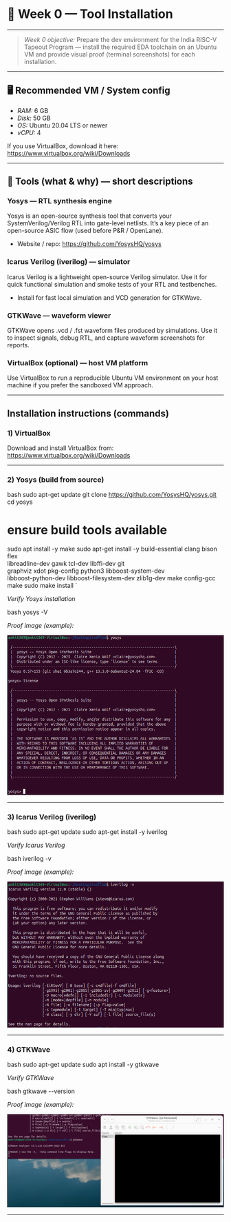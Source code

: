 # 🚀 Week 0 — Tool Installation 
---

> *Week 0 objective:* Prepare the dev environment for the India RISC-V Tapeout Program — install the required EDA toolchain on an Ubuntu VM and provide visual proof (terminal screenshots) for each installation.

---

## 🖥 Recommended VM / System config
- *RAM:* 6 GB  
- *Disk:* 50 GB  
- *OS:* Ubuntu 20.04 LTS or newer  
- *vCPU:* 4

If you use VirtualBox, download it here: https://www.virtualbox.org/wiki/Downloads

---

## 🧰 Tools (what & why) — short descriptions

### Yosys — RTL synthesis engine
Yosys is an open-source synthesis tool that converts your SystemVerilog/Verilog RTL into gate-level netlists. It’s a key piece of an open-source ASIC flow (used before P&R / OpenLane).
- Website / repo: https://github.com/YosysHQ/yosys

### Icarus Verilog (iverilog) — simulator
Icarus Verilog is a lightweight open-source Verilog simulator. Use it for quick functional simulation and smoke tests of your RTL and testbenches.
- Install for fast local simulation and VCD generation for GTKWave.

### GTKWave — waveform viewer
GTKWave opens .vcd / .fst waveform files produced by simulations. Use it to inspect signals, debug RTL, and capture waveform screenshots for reports.

### VirtualBox (optional) — host VM platform
Use VirtualBox to run a reproducible Ubuntu VM environment on your host machine if you prefer the sandboxed VM approach.


---

## Installation instructions (commands)

### 1) VirtualBox
Download and install VirtualBox from:
https://www.virtualbox.org/wiki/Downloads

---

### 2) Yosys (build from source)
bash
sudo apt-get update
git clone https://github.com/YosysHQ/yosys.git
cd yosys
# ensure build tools available
sudo apt install -y make
sudo apt-get install -y build-essential clang bison flex \
 libreadline-dev gawk tcl-dev libffi-dev git \
 graphviz xdot pkg-config python3 libboost-system-dev \
 libboost-python-dev libboost-filesystem-dev zlib1g-dev
make config-gcc
make
sudo make install
`

*Verify Yosys installation*

bash
yosys -V


*Proof image (example):*

![Yosys installed proof](yosys_installed.jpg)

---

### 3) Icarus Verilog (iverilog)

bash
sudo apt-get update
sudo apt-get install -y iverilog


*Verify Icarus Verilog*

bash
iverilog -v


*Proof image (example):*

![Icarus Verilog installed proof](iverilog_installed.jpg)

---

### 4) GTKWave

bash
sudo apt-get update
sudo apt install -y gtkwave


*Verify GTKWave*

bash
gtkwave --version


*Proof image (example):*

![GTKWave installed proof](gtkwave_installed.jpg)

---